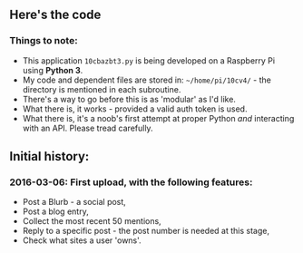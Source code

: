 ## Here's the code
### Things to note:
* This application `10cbazbt3.py` is being developed on a Raspberry Pi using **Python 3**.
* My code and dependent files are stored in: `~/home/pi/10cv4/` - the directory is mentioned in each subroutine.
* There's a way to go before this is as 'modular' as I'd like.
* What there is, it works - provided a valid auth token is used.
* What there is, it's a noob's first attempt at proper Python *and* interacting with an API.  Please tread carefully.

## Initial history:
### 2016-03-06: First upload, with the following features:
* Post a Blurb - a social post,
* Post a blog entry,
* Collect the most recent 50 mentions,
* Reply to a specific post - the post number is needed at this stage,
* Check what sites a user 'owns'.
